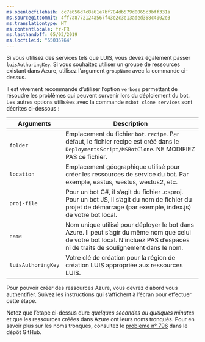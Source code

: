 ```yaml
---
ms.openlocfilehash: cc7e656d7c8a61e7bf784db579d0065c3bff331a
ms.sourcegitcommit: 4ff7a8772124a567f43e2c3e13aded368c4002e3
ms.translationtype: HT
ms.contentlocale: fr-FR
ms.lasthandoff: 05/03/2019
ms.locfileid: "65035764"
---
```

Si vous utilisez des services tels que LUIS, vous devez également passer `luisAuthoringKey`. Si vous souhaitez utiliser un groupe de ressources existant dans Azure, utilisez l’argument `groupName` avec la commande ci-dessus.

Il est vivement recommandé d’utiliser l’option `verbose` permettant de résoudre les problèmes qui peuvent survenir lors du déploiement du bot. Les autres options utilisées avec la commande `msbot clone services` sont décrites ci-dessous :

| Arguments    | Description |
|--------------|-------------|
| `folder`     | Emplacement du fichier `bot.recipe`. Par défaut, le fichier recipe est créé dans le `DeploymentsScript/MSBotClone`. NE MODIFIEZ PAS ce fichier.|
| `location`   | Emplacement géographique utilisé pour créer les ressources de service du bot. Par exemple, eastus, westus, westus2, etc.|
| `proj-file`  | Pour un bot C#, il s’agit du fichier .csproj. Pour un bot JS, il s’agit du nom de fichier du projet de démarrage (par exemple, index.js) de votre bot local.|
| `name`       | Nom unique utilisé pour déployer le bot dans Azure. Il peut s’agir du même nom que celui de votre bot local. N’incluez PAS d’espaces ni de traits de soulignement dans le nom.|
| `luisAuthoringKey` | Votre clé de création pour la région de création LUIS appropriée aux ressources LUIS. |

Pour pouvoir créer des ressources Azure, vous devrez d’abord vous authentifier. Suivez les instructions qui s’affichent à l’écran pour effectuer cette étape.

Notez que l’étape ci-dessus dure _quelques secondes ou quelques minutes_ et que les ressources créées dans Azure ont leurs noms tronqués. Pour en savoir plus sur les noms tronqués, consultez le [problème n° 796](https://github.com/Microsoft/botbuilder-tools/issues/796) dans le dépôt GitHub.
